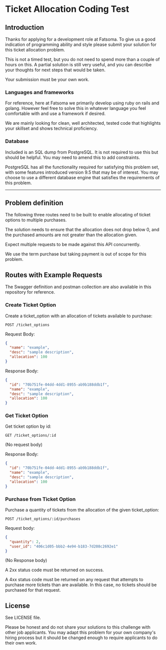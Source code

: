 # Ticket Allocation Coding Test

## Introduction

Thanks for applying for a development role at Fatsoma. To give us a good
indication of programming ability and style please submit your solution for
this ticket allocation problem.

This is not a timed test, but you do not need to spend more than a couple of
hours on this. A partial solution is still very useful, and you can describe
your thoughts for next steps that would be taken.

Your submission must be your own work.

### Languages and frameworks

For reference, here at Fatsoma we primarily develop using ruby on rails and
golang. However feel free to solve this in whatever language you feel comfortable with and use a framework if desired.

We are mainly looking for clean, well architected, tested code that highlights
your skillset and shows technical proficiency.

### Database

Included is an SQL dump from PostgreSQL. It is not required to use this but
should be helpful. You may need to amend this to add constraints.

PostgreSQL has all the functionality required for satisfying this problem set,
with some features introduced version 9.5 that may be of interest. You may
choose to use a different database engine that satisfies the requirements of
this problem.

---

## Problem definition

The following three routes need to be built to enable allocating of ticket
options to multiple purchases.

The solution needs to ensure that the allocation does not drop below 0,
and the purchased amounts are not greater than the allocation given.

Expect multiple requests to be made against this API concurrently.

We use the term purchase but taking payment is out of scope for this problem.

## Routes with Example Requests

The Swagger definition and postman collection are also available in this repository for reference.

### Create Ticket Option

Create a ticket_option with an allocation of tickets available to purchase:

`POST /ticket_options`

Request Body:

```json
{
  "name": "example",
  "desc": "sample description",
  "allocation": 100
}
```

Response Body:

```json
{
  "id": "70b751fe-04dd-4dd1-8955-ab9b188ddb1f",
  "name": "example",
  "desc": "sample description",
  "allocation": 100
}
```

### Get Ticket Option

Get ticket option by id:

`GET /ticket_options/:id`

(No request body)

Response Body:

```json
{
  "id": "70b751fe-04dd-4dd1-8955-ab9b188ddb1f",
  "name": "example",
  "desc": "sample description",
  "allocation": 100
}
```

### Purchase from Ticket Option

Purchase a quantity of tickets from the allocation of the given ticket_option:

`POST /ticket_options/:id/purchases`

Request body:

```json
{
  "quantity": 2,
  "user_id": "406c1d05-bbb2-4e94-b183-7d208c2692e1"
}
```

(No Response body)

A 2xx status code must be returned on success.

A 4xx status code must be returned on any request that attempts to purchase more tickets than are available. In this case, no tickets should be purchased for that request.

## License

See LICENSE file.

Please be honest and do not share your solutions to this challenge with other job applicants. You may adapt this problem for your own company's hiring process but it should be changed enough to require applicants to do their own work.
